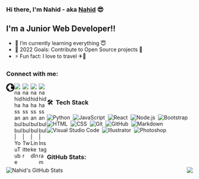 ### Hi there, I'm Nahid - aka [Nahid][website] 😎

## I'm a Junior Web Developer!!

- 🌱 I’m currently learning everything 😇
- 🥅 2022 Goals: Contribute  to Open Source projects 📝
- ⚡ Fun fact: I love to travel ✈🚢


### Connect with me:

[<img align="left" alt="nahidhassanbulbul.com" width="22px" src="https://raw.githubusercontent.com/iconic/open-iconic/master/svg/globe.svg" />][website]
[<img align="left" alt="nahidhassanbulbul | YouTube" width="22px" src="https://cdn.jsdelivr.net/npm/simple-icons@v3/icons/youtube.svg" />][youtube]
[<img align="left" alt="nahidhassanbulbul | Twitter" width="22px" src="https://cdn.jsdelivr.net/npm/simple-icons@v3/icons/twitter.svg" />][twitter]
[<img align="left" alt="nahidhassanbulbul | LinkedIn" width="22px" src="https://cdn.jsdelivr.net/npm/simple-icons@v3/icons/linkedin.svg" />][linkedin]
[<img align="left" alt="nahidhassanbulbul | Instagram" width="22px" src="https://cdn.jsdelivr.net/npm/simple-icons@v3/icons/instagram.svg" />][instagram]

<br />

### 🛠 &nbsp;Tech Stack

![Python](https://img.shields.io/badge/-Python-05122A?style=flat&logo=python)&nbsp;
![JavaScript](https://img.shields.io/badge/-JavaScript-05122A?style=flat&logo=javascript)&nbsp;
![React](https://img.shields.io/badge/-React-05122A?style=flat&logo=react)&nbsp;
![Node.js](https://img.shields.io/badge/-Node.js-05122A?style=flat&logo=node.js)&nbsp;
![Bootstrap](https://img.shields.io/badge/-Bootstrap-05122A?style=flat&logo=bootstrap&logoColor=563D7C)\
![HTML](https://img.shields.io/badge/-HTML-05122A?style=flat&logo=HTML5)&nbsp;
![CSS](https://img.shields.io/badge/-CSS-05122A?style=flat&logo=CSS3&logoColor=1572B6)&nbsp;
![Git](https://img.shields.io/badge/-Git-05122A?style=flat&logo=git)&nbsp;
![GitHub](https://img.shields.io/badge/-GitHub-05122A?style=flat&logo=github)&nbsp;
![Markdown](https://img.shields.io/badge/-Markdown-05122A?style=flat&logo=markdown)\
![Visual Studio Code](https://img.shields.io/badge/-Visual%20Studio%20Code-05122A?style=flat&logo=visual-studio-code&logoColor=007ACC)&nbsp;
![Illustrator](https://img.shields.io/badge/-Illustrator-05122A?style=flat&logo=adobe-illustrator)&nbsp;
![Photoshop](https://img.shields.io/badge/-Photoshop-05122A?style=flat&logo=adobe-photoshop)&nbsp;


<br />

### GitHub Stats:  <br />
<p align = "center">
 <img align="left" alt="Nahid's GitHub Stats" src="https://github-readme-stats.vercel.app/api?username=0nahid&show_icons=true&hide_border=true" /> 
 <img align="right" src="https://github-readme-stats.vercel.app/api/top-langs/?username=0nahid">
</p>

<br />

[website]: https://nahidhassanbulbul.com
[twitter]: https://twitter.com/nahidhassan_me
[youtube]: https://youtube.com/nahidhassanbulbul
[instagram]: https://instagram.com/nahidhassanbulbul.me
[linkedin]: https://linkedin.com/in/nahid-hassan-bulbul


